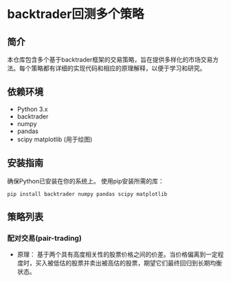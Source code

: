 # backtrader回测多个策略
## 简介
本仓库包含多个基于backtrader框架的交易策略，旨在提供多样化的市场交易方法。每个策略都有详细的实现代码和相应的原理解释，以便于学习和研究。

## 依赖环境
- Python 3.x
- backtrader
- numpy
- pandas
- scipy
matplotlib (用于绘图)
## 安装指南
确保Python已安装在你的系统上。
使用pip安装所需的库：
```
pip install backtrader numpy pandas scipy matplotlib
```
## 策略列表
### 配对交易(pair-trading)
- 原理：
基于两个具有高度相关性的股票价格之间的价差。当价格偏离到一定程度时，买入被低估的股票并卖出被高估的股票，期望它们最终回归到长期均衡状态。
